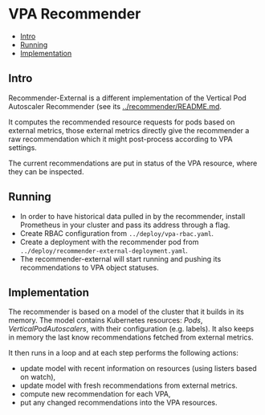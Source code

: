 # VPA Recommender

- [Intro](#intro)
- [Running](#running)
- [Implementation](#implementation)

## Intro

Recommender-External is a different implementation of the Vertical Pod Autoscaler
Recommender (see its [../recommender/README.md](README.md).

It computes the recommended resource requests for pods based on external metrics,
those external metrics directly give the recommender a raw recommendation which it
might post-process according to VPA settings.

The current recommendations are put in status of the VPA resource, where they
can be inspected.

## Running

* In order to have historical data pulled in by the recommender, install
  Prometheus in your cluster and pass its address through a flag.
* Create RBAC configuration from `../deploy/vpa-rbac.yaml`.
* Create a deployment with the recommender pod from
  `../deploy/recommender-external-deployment.yaml`.
* The recommender-external will start running and pushing its recommendations to VPA
  object statuses.

## Implementation

The recommender is based on a model of the cluster that it builds in its memory.
The model contains Kubernetes resources: *Pods*, *VerticalPodAutoscalers*, with
their configuration (e.g. labels). It also keeps in memory the last know recommendations
fetched from external metrics.

It then runs in a loop and at each step performs the following actions:

* update model with recent information on resources (using listers based on
  watch),
* update model with fresh recommendations from external metrics.
* compute new recommendation for each VPA,
* put any changed recommendations into the VPA resources.
